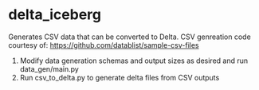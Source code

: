 # delta_iceberg

Generates CSV data that can be converted to Delta.  CSV genreation code courtesy of: https://github.com/datablist/sample-csv-files
1. Modify data generation schemas and output sizes as desired and run data_gen/main.py
2. Run csv_to_delta.py to generate delta files from CSV outputs 
